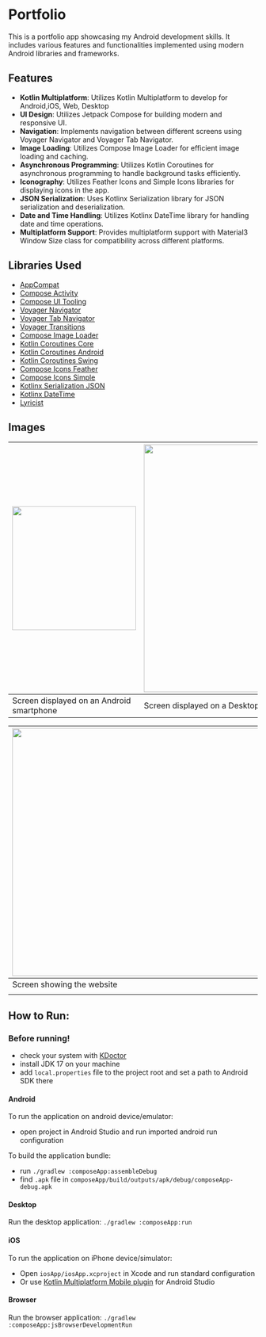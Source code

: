 # Portfolio

This is a portfolio app showcasing my Android development skills. It includes various features and
functionalities implemented using modern Android libraries and frameworks.

## Features

- **Kotlin Multiplatform**: Utilizes Kotlin Multiplatform to develop for Android,iOS, Web, Desktop
- **UI Design**: Utilizes Jetpack Compose for building modern and responsive UI.
- **Navigation**: Implements navigation between different screens using Voyager Navigator and
  Voyager Tab Navigator.
- **Image Loading**: Utilizes Compose Image Loader for efficient image loading and caching.
- **Asynchronous Programming**: Utilizes Kotlin Coroutines for asynchronous programming to handle
  background tasks efficiently.
- **Iconography**: Utilizes Feather Icons and Simple Icons libraries for displaying icons in the
  app.
- **JSON Serialization**: Uses Kotlinx Serialization library for JSON serialization and
  deserialization.
- **Date and Time Handling**: Utilizes Kotlinx DateTime library for handling date and time
  operations.
- **Multiplatform Support**: Provides multiplatform support with Material3 Window Size class for
  compatibility across different platforms.

## Libraries Used

- [AppCompat](https://developer.android.com/jetpack/androidx/releases/appcompat)
- [Compose Activity](https://developer.android.com/jetpack/androidx/releases/activity-compose)
- [Compose UI Tooling](https://developer.android.com/jetpack/androidx/releases/compose-ui-tooling)
- [Voyager Navigator](https://github.com/AdrielCafe/Voyager)
- [Voyager Tab Navigator](https://github.com/AdrielCafe/Voyager)
- [Voyager Transitions](https://github.com/AdrielCafe/Voyager)
- [Compose Image Loader](https://github.com/qdsfdhvh/compose-image-loader)
- [Kotlin Coroutines Core](https://github.com/Kotlin/kotlinx.coroutines)
- [Kotlin Coroutines Android](https://github.com/Kotlin/kotlinx.coroutines)
- [Kotlin Coroutines Swing](https://github.com/Kotlin/kotlinx.coroutines)
- [Compose Icons Feather](https://github.com/devsrsouza/compose-icons)
- [Compose Icons Simple](https://github.com/devsrsouza/compose-icons)
- [Kotlinx Serialization JSON](https://github.com/Kotlin/kotlinx.serialization)
- [Kotlinx DateTime](https://github.com/Kotlin/kotlinx-datetime)
- [Lyricist](https://github.com/AdrielCafe/Lyricist)

## Images

| <img src="docs/assets/phone.png" width="250" /> | <img src="docs/assets/desktop.png" width="500" /> |
|-------------------------------------------------|---------------------------------------------------|
| Screen displayed on an Android smartphone       | Screen displayed on a Desktop                     |

| <img src="docs/assets/web.png" width="500" /> | <img src="docs/assets/all.png" width="500" /> |
|-----------------------------------------------|-----------------------------------------------|
| Screen showing the website                    | Screen showing all platforms                  |
|                                               |                                               |

## How to Run:

### Before running!

- check your system with [KDoctor](https://github.com/Kotlin/kdoctor)
- install JDK 17 on your machine
- add `local.properties` file to the project root and set a path to Android SDK there

#### Android

To run the application on android device/emulator:

- open project in Android Studio and run imported android run configuration

To build the application bundle:

- run `./gradlew :composeApp:assembleDebug`
- find `.apk` file in `composeApp/build/outputs/apk/debug/composeApp-debug.apk`

#### Desktop

Run the desktop application: `./gradlew :composeApp:run`

#### iOS

To run the application on iPhone device/simulator:

- Open `iosApp/iosApp.xcproject` in Xcode and run standard configuration
- Or
  use [Kotlin Multiplatform Mobile plugin](https://plugins.jetbrains.com/plugin/14936-kotlin-multiplatform-mobile)
  for Android Studio

#### Browser

Run the browser application: `./gradlew :composeApp:jsBrowserDevelopmentRun`
